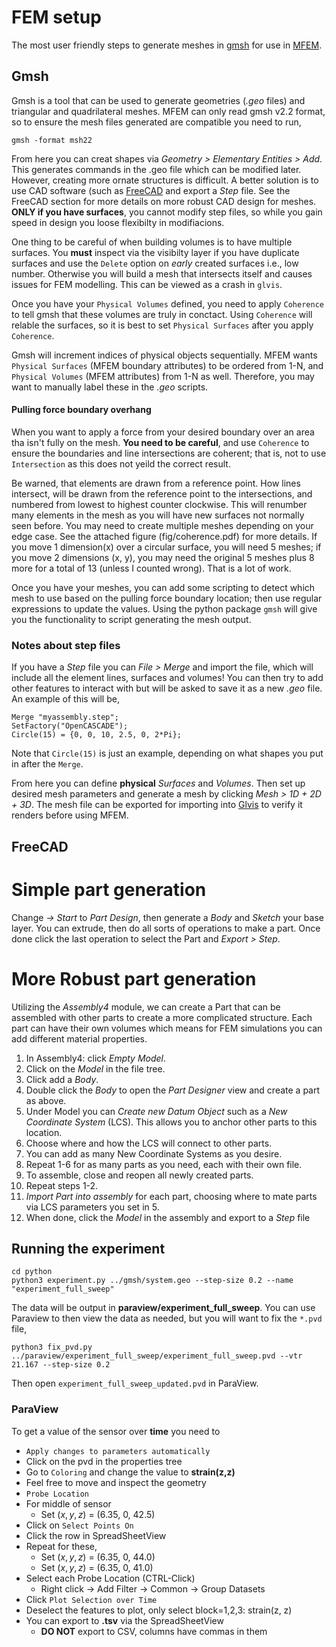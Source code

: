 # FEM setup

The most user friendly steps to generate meshes in [gmsh](https://gmsh.info/) for use in [MFEM](https://mfem.org/).

## Gmsh

Gmsh is a tool that can be used to generate geometries (*.geo* files) and triangular and quadrilateral meshes. MFEM can only read gmsh v2.2 format, so to ensure the mesh files generated are compatible you need to run,

```
gmsh -format msh22
```

From here you can creat shapes via *Geometry > Elementary Entities > Add*. This generates commands in the .geo file which can be modified later. However, creating more ornate structures is difficult. A better solution is to use CAD software (such as [FreeCAD](https://www.freecad.org/) and export a *Step* file. See the FreeCAD section for more details on more robust CAD design for meshes. **ONLY if you have surfaces**, you cannot modify step files, so while you gain speed in design you loose flexibilty in modifiacions.

One thing to be careful of when building volumes is to have multiple surfaces. You **must** inspect via the visibilty layer if you have duplicate surfaces and use the `Delete` option on *early* created surfaces i.e., low number. Otherwise you will build a mesh that intersects itself and causes issues for FEM modelling. This can be viewed as a crash in `glvis`.

Once you have your `Physical Volumes` defined, you need to apply `Coherence` to tell gmsh that these volumes are truly in conctact. Using `Coherence` will relable the surfaces, so it is best to set `Physical Surfaces` after you apply `Coherence`. 

Gmsh will increment indices of physical objects sequentially. MFEM wants `Physical Surfaces` (MFEM boundary attributes) to be ordered from 1-N, and `Physical Volumes` (MFEM attributes) from 1-N as well. Therefore, you may want to manually label these in the *.geo* scripts.

#### Pulling force boundary overhang

When you want to apply a force from your desired boundary over an area tha isn't fully on the mesh. **You need to be careful**, and use `Coherence` to ensure the boundaries and line intersections are coherent; that is, not to use `Intersection` as this does not yeild the correct result.

Be warned, that elements are drawn from a reference point. How lines intersect, will be drawn from the reference point to the intersections, and numbered from lowest to highest counter clockwise. This will renumber many elements in the mesh as you will have new surfaces not normally seen before. You may need to create multiple meshes depending on your edge case. See the attached figure (fig/coherence.pdf) for more details. If you move 1 dimension(x) over a circular surface, you will need 5 meshes; if you move 2 dimensions (x, y), you may need the original 5 meshes plus 8 more for a total of 13 (unless I counted wrong). That is a lot of work.

Once you have your meshes, you can add some scripting to detect which mesh to use based on the pulling force boundary location; then use regular expressions to update the values. Using the python package `gmsh` will give you the functionality to script generating the mesh output.

### Notes about step files

If you have a *Step* file you can *File > Merge* and import the file, which will include all the element lines, surfaces and volumes! You can then try to add other features to interact with but will be asked to save it as a new *.geo* file. An example of this will be,

```
Merge "myassembly.step";
SetFactory("OpenCASCADE");
Circle(15) = {0, 0, 10, 2.5, 0, 2*Pi};
```

Note that `Circle(15)` is just an example, depending on what shapes you put in after the `Merge`.


From here you can define **physical** *Surfaces* and *Volumes*. Then set up desired mesh parameters and generate a mesh by clicking *Mesh > 1D + 2D + 3D*. The mesh file can be exported for importing into [Glvis](https://glvis.org/) to verify it renders before using MFEM.

## FreeCAD

# Simple part generation

Change *-> Start* to *Part Design*, then generate a *Body* and *Sketch* your base layer. You can extrude, then do all sorts of operations to make a part. Once done click the last operation to select the Part and *Export > Step*.

# More Robust part generation

Utilizing the *Assembly4* module, we can create a Part that can be assembled with other parts to create a more complicated structure. Each part can have their own volumes which means for FEM simulations you can add different material properties. 

1.  In Assembly4: click *Empty Model*. 
2.  Click on the *Model* in the file tree.
3.  Click add a *Body*.
4.  Double click the *Body* to open the *Part Designer* view and create a part as above.
5.  Under Model you can *Create new Datum Object* such as a *New Coordinate System* (LCS). This allows you to anchor other parts to this location.
6.  Choose where and how the LCS will connect to other parts.
7.  You can add as many New Coordinate Systems as you desire.
8.  Repeat 1-6 for as many parts as you need, each with their own file.
9.  To assemble, close and reopen all newly created parts.
10. Repeat steps 1-2.
11. *Import Part into assembly* for each part, choosing where to mate parts via LCS parameters you set in 5.
12. When done, click the *Model* in the assembly and export to a *Step* file

## Running the experiment

```
cd python
python3 experiment.py ../gmsh/system.geo --step-size 0.2 --name "experiment_full_sweep"
```

The data will be output in **paraview/experiment_full_sweep**. You can use Paraview to then view the data as needed, but you will want to fix the `*.pvd` file,

```
python3 fix_pvd.py ../paraview/experiment_full_sweep/experiment_full_sweep.pvd --vtr 21.167 --step-size 0.2
```

Then open `experiment_full_sweep_updated.pvd` in ParaView.

### ParaView

To get a value of the sensor over **time** you need to

* `Apply changes to parameters automatically`
* Click on the pvd in the properties tree
* Go to `Coloring` and change the value to **strain(z,z)**
* Feel free to move and inspect the geometry
* `Probe Location`
* For middle of sensor
  * Set $(x, y, z)$ = (6.35, 0, 42.5)
* Click on `Select Points On`
* Click the row in SpreadSheetView
* Repeat for these, 
  * Set $(x, y, z)$ = (6.35, 0, 44.0)
  * Set $(x, y, z)$ = (6.35, 0, 41.0)
* Select each Probe Location (CTRL-Click)
  * Right click -> Add Filter -> Common -> Group Datasets
* Click `Plot Selection over Time`
* Deselect the features to plot, only select block=1,2,3: strain(z, z)
* You can export to **.tsv** via the SpreadSheetView
  * **DO NOT** export to CSV, columns have commas in them
